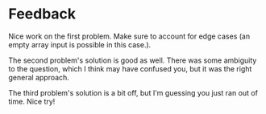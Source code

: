 # Feedback

Nice work on the first problem. Make sure to account for edge cases (an empty
array input is possible in this case.).

The second problem's solution is good as well. There was some ambiguity to the
question, which I think may have confused you, but it was the right general
approach.

The third problem's solution is a bit off, but I'm guessing you just ran out
of time. Nice try!
